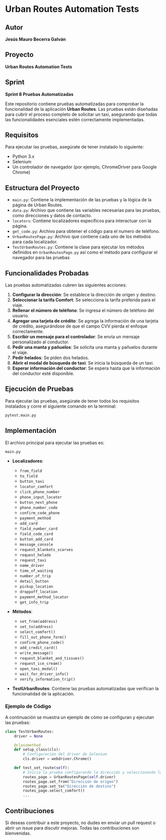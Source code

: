 # Urban Routes Automation Tests

## Autor
**Jesús Mauro Becerra Galván** 

## Proyecto
**Urban Routes Automation Tests**

## Sprint
**Sprint 8 Pruebas Automatizadas** 

Este repositorio contiene pruebas automatizadas para comprobar la funcionalidad de la aplicación **Urban Routes**. Las pruebas están diseñadas para cubrir el proceso completo de solicitar un taxi, asegurando que todas las funcionalidades esenciales estén correctamente implementadas.

## Requisitos

Para ejecutar las pruebas, asegúrate de tener instalado lo siguiente:

- Python 3.x
- Selenium
- Un controlador de navegador (por ejemplo, ChromeDriver para Google Chrome)

## Estructura del Proyecto

- `main.py`: Contiene la implementación de las pruebas y la lógica de la página de Urban Routes.
- `data.py`: Archivo que contiene las variables necesarias para las pruebas, como direcciones y datos de contacto.
- `locators`: Contiene localizadores específicos para interactuar con la página.
- `get_code.py`: Archivo para obtener el código para el numero de teléfono.
- `UrbanRoutesPage.py`: Archivo que contiene cada uno de los métodos para cada localizador.
- `TestUrbanRoutes.py`: Contiene la clase para ejecutar los métodos definidos en ```UrbanRoutesPage.py``` así como el método para configurar el navegador para las pruebas




## Funcionalidades Probadas

Las pruebas automatizadas cubren las siguientes acciones:

1. **Configurar la dirección**: Se establece la dirección de origen y destino.
2. **Seleccionar la tarifa Comfort**: Se selecciona la tarifa preferida para el viaje.
3. **Rellenar el número de teléfono**: Se ingresa el número de teléfono del usuario.
4. **Agregar una tarjeta de crédito**: Se agrega la información de una tarjeta de crédito, asegurándose de que el campo CVV pierda el enfoque correctamente.
5. **Escribir un mensaje para el controlador**: Se envía un mensaje personalizado al conductor.
6. **Pedir una manta y pañuelos**: Se solicita una manta y pañuelos durante el viaje.
7. **Pedir helados**: Se piden dos helados.
8. **Abrir el modal de búsqueda de taxi**: Se inicia la búsqueda de un taxi.
9. **Esperar información del conductor**: Se espera hasta que la información del conductor esté disponible.

## Ejecución de Pruebas

Para ejecutar las pruebas, asegúrate de tener todos los requisitos instalados y corre el siguiente comando en la terminal:

```bash
pytest.main.py
```

## Implementación
El archivo principal para ejecutar las pruebas es:

```
main.py
```

- **Localizadores**:
    - `from_field`
    - `to_field`
    - `button_taxi`
    - `locator_comfort`
    - `click_phone_number`
    - `phone_input_locator`
    - `button_next_phone`
    - `phone_number_code`
    - `confirm_code_phone`
    - `payment_method`
    - `add_card`
    - `field_number_card`
    - `field_code_card`
    - `button_add_card`
    - `message_console`
    - `request_blankets_scarves`
    - `request_helado`
    - `request_taxi`
    - `name_driver`
    - `time_of_waiting`
    - `number_of_trip`
    - `detail_button`
    - `pickup_location`
    - `droppoff_location`
    - `payment_method_locator`
    - `get_info_trip`

 - **Métodos**:
    - `set_from(address)`
    - `set_to(address)`
    - `select_comfort()`
    - `fill_out_phone_form()`
    - `confirm_phone_code()`
    - `add_credit_card()`
    - `write_message()`
    - `request_blanket_and_tissues()`
    - `request_ice_cream()`
    - `open_taxi_modal()`
    - `wait_for_driver_info()`
    - `verify_information_trip()`

- **TestUrbanRoutes**: Contiene las pruebas automatizadas que verifican la funcionalidad de la aplicación.

### Ejemplo de Código

A continuación se muestra un ejemplo de cómo se configuran y ejecutan las pruebas:

```python
class TestUrbanRoutes:
    driver = None

    @classmethod
    def setup_class(cls):
        # Configuración del driver de Selenium
        cls.driver = webdriver.Chrome()

    def test_set_route(self):
        # Inicia la prueba configurando la dirección y seleccionando la tarifa
        routes_page = UrbanRoutesPage(self.driver)
        routes_page.set_from("Dirección de origen")
        routes_page.set_to("Dirección de destino")
        routes_page.select_comfort()
       	...
```
## Contribuciones
Si deseas contribuir a este proyecto, no dudes en enviar un pull request o abrir un issue para discutir mejoras. Todas las contribuciones son bienvenidas.
